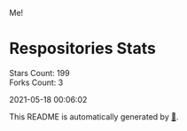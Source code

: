 Me!

# Respositories Stats
Stars Count: 199  
Forks Count: 3

2021-05-18 00:06:02  

This README is automatically generated by [🐰](https://github.com/rnitta/rnitta).
